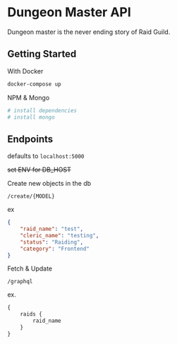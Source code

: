 # Dungeon Master API

Dungeon master is the never ending story of Raid Guild.

## Getting Started

With Docker

```bash
docker-compose up
```

NPM & Mongo

```bash
# install dependencies
# install mongo
```

## Endpoints

defaults to `localhost:5000`

~~set ENV for DB_HOST~~

Create new objects in the db

`/create/{MODEL}`

ex

```json
{
    "raid_name": "test",
    "cleric_name": "testing",
    "status": "Raiding",
    "category": "Frontend"
}
```

Fetch & Update

`/graphql`

ex.

```graphql
{
    raids {
        raid_name
    }
}
```
